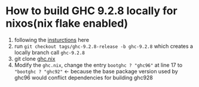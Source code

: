 # How to build GHC 9.2.8 locally for nixos(nix flake enabled)

1. following the [insturctions](https://gitlab.haskell.org/ghc/ghc/-/wikis/building) here 
2. run `git checkout tags/ghc-9.2.8-release -b ghc-9.2.8` which creates a locally branch call `ghc-9.2.8`
3. git clone [ghc.nix](https://github.com/alpmestan/ghc.nix)
4. Modify the `ghc.nix`, change the entry `bootghc ? "ghc96"` at line 17 to  `"bootghc ? "ghc92"` <- because the base package version used by ghc96 would conflict dependencies for building ghc928 
   